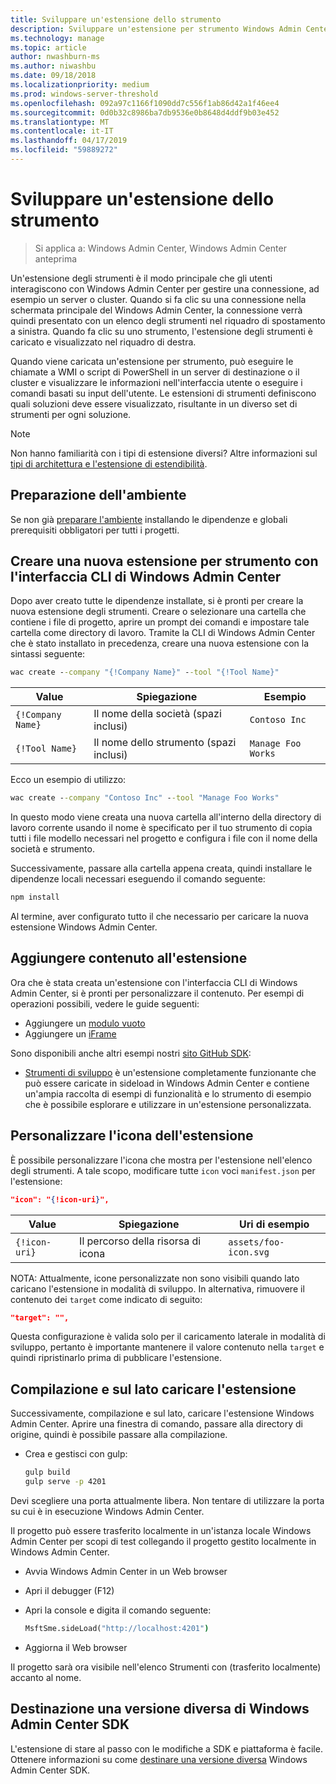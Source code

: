 ```yaml
---
title: Sviluppare un'estensione dello strumento
description: Sviluppare un'estensione per strumento Windows Admin Center SDK (progetto Honolulu)
ms.technology: manage
ms.topic: article
author: nwashburn-ms
ms.author: niwashbu
ms.date: 09/18/2018
ms.localizationpriority: medium
ms.prod: windows-server-threshold
ms.openlocfilehash: 092a97c1166f1090dd7c556f1ab86d42a1f46ee4
ms.sourcegitcommit: 0d0b32c8986ba7db9536e0b8648d4ddf9b03e452
ms.translationtype: MT
ms.contentlocale: it-IT
ms.lasthandoff: 04/17/2019
ms.locfileid: "59889272"
---
```

# <a name="develop-a-tool-extension"></a>Sviluppare un'estensione dello strumento

>Si applica a: Windows Admin Center, Windows Admin Center anteprima

Un'estensione degli strumenti è il modo principale che gli utenti interagiscono con Windows Admin Center per gestire una connessione, ad esempio un server o cluster. Quando si fa clic su una connessione nella schermata principale del Windows Admin Center, la connessione verrà quindi presentato con un elenco degli strumenti nel riquadro di spostamento a sinistra. Quando fa clic su uno strumento, l'estensione degli strumenti è caricato e visualizzato nel riquadro di destra.

Quando viene caricata un'estensione per strumento, può eseguire le chiamate a WMI o script di PowerShell in un server di destinazione o il cluster e visualizzare le informazioni nell'interfaccia utente o eseguire i comandi basati su input dell'utente. Le estensioni di strumenti definiscono quali soluzioni deve essere visualizzato, risultante in un diverso set di strumenti per ogni soluzione.

> [!NOTE]
> Non hanno familiarità con i tipi di estensione diversi? Altre informazioni sul [tipi di architettura e l'estensione di estendibilità](understand-extensions.md).

## <a name="prepare-your-environment"></a>Preparazione dell'ambiente

Se non già [preparare l'ambiente](prepare-development-environment.md) installando le dipendenze e globali prerequisiti obbligatori per tutti i progetti.

## <a name="create-a-new-tool-extension-with-the-windows-admin-center-cli"></a>Creare una nuova estensione per strumento con l'interfaccia CLI di Windows Admin Center ##

Dopo aver creato tutte le dipendenze installate, si è pronti per creare la nuova estensione degli strumenti.  Creare o selezionare una cartella che contiene i file di progetto, aprire un prompt dei comandi e impostare tale cartella come directory di lavoro.  Tramite la CLI di Windows Admin Center che è stato installato in precedenza, creare una nuova estensione con la sintassi seguente:

``` cmd
wac create --company "{!Company Name}" --tool "{!Tool Name}"
```

| Value | Spiegazione | Esempio |
| ----- | ----------- | ------- |
| ```{!Company Name}``` | Il nome della società (spazi inclusi) | ```Contoso Inc``` |
| ```{!Tool Name}``` | Il nome dello strumento (spazi inclusi) | ```Manage Foo Works``` |

Ecco un esempio di utilizzo:

``` cmd
wac create --company "Contoso Inc" --tool "Manage Foo Works"
```

In questo modo viene creata una nuova cartella all'interno della directory di lavoro corrente usando il nome è specificato per il tuo strumento di copia tutti i file modello necessari nel progetto e configura i file con il nome della società e strumento.  

Successivamente, passare alla cartella appena creata, quindi installare le dipendenze locali necessari eseguendo il comando seguente:

``` cmd
npm install
```

Al termine, aver configurato tutto il che necessario per caricare la nuova estensione Windows Admin Center. 

## <a name="add-content-to-your-extension"></a>Aggiungere contenuto all'estensione

Ora che è stata creata un'estensione con l'interfaccia CLI di Windows Admin Center, si è pronti per personalizzare il contenuto.  Per esempi di operazioni possibili, vedere le guide seguenti:

- Aggiungere un [modulo vuoto](guides\add-module.md)
- Aggiungere un [iFrame](guides\add-iframe.md)
 
Sono disponibili anche altri esempi nostri [sito GitHub SDK](https://aka.ms/wacsdk):
-  [Strumenti di sviluppo](https://github.com/Microsoft/windows-admin-center-sdk/tree/master/windows-admin-center-developer-tools) è un'estensione completamente funzionante che può essere caricate in sideload in Windows Admin Center e contiene un'ampia raccolta di esempi di funzionalità e lo strumento di esempio che è possibile esplorare e utilizzare in un'estensione personalizzata.

## <a name="customize-your-extensions-icon"></a>Personalizzare l'icona dell'estensione

È possibile personalizzare l'icona che mostra per l'estensione nell'elenco degli strumenti.  A tale scopo, modificare tutte ```icon``` voci ```manifest.json``` per l'estensione:

``` json
"icon": "{!icon-uri}",
```

| Value | Spiegazione | Uri di esempio |
| ----- | ----------- | ------- |
| ```{!icon-uri}``` | Il percorso della risorsa di icona | ```assets/foo-icon.svg``` |

NOTA: Attualmente, icone personalizzate non sono visibili quando lato caricano l'estensione in modalità di sviluppo.  In alternativa, rimuovere il contenuto dei ```target``` come indicato di seguito:

``` json
"target": "",
```

Questa configurazione è valida solo per il caricamento laterale in modalità di sviluppo, pertanto è importante mantenere il valore contenuto nella ```target``` e quindi ripristinarlo prima di pubblicare l'estensione.

## <a name="build-and-side-load-your-extension"></a>Compilazione e sul lato caricare l'estensione

Successivamente, compilazione e sul lato, caricare l'estensione Windows Admin Center.  Aprire una finestra di comando, passare alla directory di origine, quindi è possibile passare alla compilazione.

* Crea e gestisci con gulp:

    ``` cmd
    gulp build
    gulp serve -p 4201
    ```

Devi scegliere una porta attualmente libera. Non tentare di utilizzare la porta su cui è in esecuzione Windows Admin Center.

Il progetto può essere trasferito localmente in un'istanza locale Windows Admin Center per scopi di test collegando il progetto gestito localmente in Windows Admin Center.

* Avvia Windows Admin Center in un Web browser
* Apri il debugger (F12)
* Apri la console e digita il comando seguente:

    ``` cmd
    MsftSme.sideLoad("http://localhost:4201")
    ```

*   Aggiorna il Web browser

Il progetto sarà ora visibile nell'elenco Strumenti con (trasferito localmente) accanto al nome.

## <a name="target-a-different-version-of-the-windows-admin-center-sdk"></a>Destinazione una versione diversa di Windows Admin Center SDK

L'estensione di stare al passo con le modifiche a SDK e piattaforma è facile.  Ottenere informazioni su come [destinare una versione diversa](target-sdk-version.md) Windows Admin Center SDK.